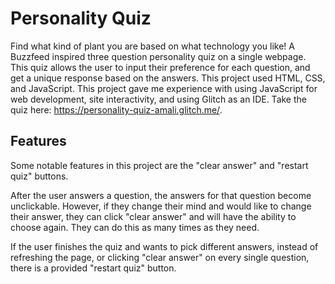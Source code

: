 # Personality Quiz

Find what kind of plant you are based on what technology you like! A Buzzfeed inspired three question personality quiz on a single webpage. This quiz allows the user to input their preference for each question, and get a unique response based on the answers. This project used HTML, CSS, and JavaScript. This project gave me experience with using JavaScript for web development, site interactivity, and using Glitch as an IDE. Take the quiz here: https://personality-quiz-amali.glitch.me/.

## Features

Some notable features in this project are the "clear answer" and "restart quiz" buttons.

After the user answers a question, the answers for that question become unclickable. However, if they change their mind and would like to change their answer, they can click "clear answer" and will have the ability to choose again. They can do this as many times as they need.

If the user finishes the quiz and wants to pick different answers, instead of refreshing the page, or clicking "clear answer" on every single question, there is a provided "restart quiz" button.

